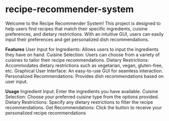 # recipe-recommender-system

Welcome to the Recipe Recommender System! This project is designed to help users find recipes that match their specific ingredients, cuisine preferences, and dietary restrictions. With an intuitive GUI, users can easily input their preferences and get personalized dish recommendations.

**Features**
User Input for Ingredients: Allows users to input the ingredients they have on hand.
Cuisine Selection: Users can choose from a variety of cuisines to tailor their recipe recommendations.
Dietary Restrictions: Accommodates dietary restrictions such as vegetarian, vegan, gluten-free, etc.
Graphical User Interface: An easy-to-use GUI for seamless interaction.
Personalized Recommendations: Provides dish recommendations based on user input.

**Usage**
Ingredient Input: Enter the ingredients you have available.
Cuisine Selection: Choose your preferred cuisine type from the options provided.
Dietary Restrictions: Specify any dietary restrictions to filter the recipe recommendations.
Get Recommendations: Click the button to receive your personalized recipe recommendations
